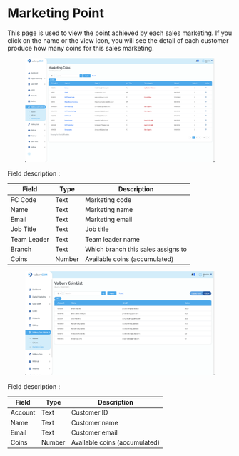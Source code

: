 # Marketing Point

This page is used to view the point achieved by each sales marketing. If you click on the name or the view icon, you will see the detail of each customer produce how many coins for this sales marketing.

<figure><img src="../../.gitbook/assets/image (10) (1).png" alt=""><figcaption></figcaption></figure>

Field description :&#x20;

| Field       | Type   | Description                        |
| ----------- | ------ | ---------------------------------- |
| FC Code     | Text   | Marketing code                     |
| Name        | Text   | Marketing name                     |
| Email       | Text   | Marketing email                    |
| Job Title   | Text   | Job title                          |
| Team Leader | Text   | Team leader name                   |
| Branch      | Text   | Which branch this sales assigns to |
| Coins       | Number | Available coins (accumulated)      |

<figure><img src="../../.gitbook/assets/image (1) (1) (1) (1).png" alt=""><figcaption></figcaption></figure>

Field description :&#x20;

| Field   | Type   | Description                   |
| ------- | ------ | ----------------------------- |
| Account | Text   | Customer ID                   |
| Name    | Text   | Customer name                 |
| Email   | Text   | Customer email                |
| Coins   | Number | Available coins (accumulated) |
